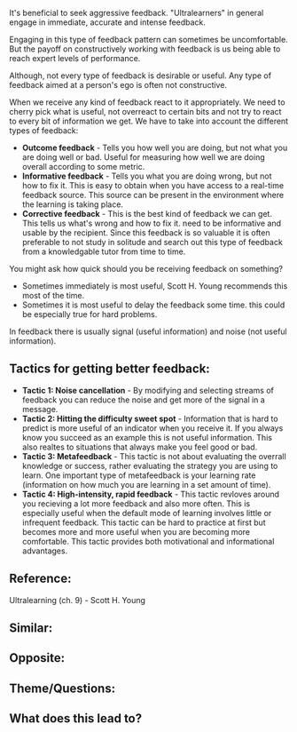 It's beneficial to seek aggressive feedback. "Ultralearners" in general engage in immediate, accurate and intense feedback.

Engaging in this type of feedback pattern can sometimes be uncomfortable. But the payoff on constructively working with feedback is us being able to reach expert levels of performance.

Although, not every type of feedback is desirable or useful. Any type of feedback aimed at a person's ego is often not constructive.

When we receive any kind of feedback react to it appropriately. We need to cherry pick what is useful, not overreact to certain bits and not try to react to every bit of information we get. We have to take into account the different types of feedback:

- **Outcome feedback** - Tells you how well you are doing, but not what you are doing well or bad. Useful for measuring how well we are doing overall according to some metric.
- **Informative feedback** - Tells you what you are doing wrong, but not how to fix it. This is easy to obtain when you have access to a real-time feedback source. This source can be present in the environment where the learning is taking place.
- **Corrective feedback** - This is the best kind of feedback we can get. This tells us what's wrong and how to fix it. need to be informative and usable by the recipient. Since this feedback is so valuable it is often preferable to not study in solitude and search out this type of feedback from a knowledgable tutor from time to time.

You might ask how quick should you be receiving feedback on something?
- Sometimes immediately is most useful, Scott H. Young recommends this most of the time.
- Sometimes it is most useful to delay the feedback some time. this could be especially true for hard problems.

In feedback there is usually signal (useful information) and noise (not useful information).

## Tactics for getting better feedback:

- **Tactic 1: Noise cancellation** - By modifying and selecting streams of feedback you can reduce the noise and get more of the signal in a message.
- **Tactic 2: Hitting the difficulty sweet spot** - Information that is hard to predict is more useful of an indicator when you receive it. If you always know you succeed as an example this is not useful information. This also realtes to situations that always make you feel good or bad.
- **Tactic 3: Metafeedback** - This tactic is not about evaluating the overrall knowledge or success, rather evaluating the strategy you are using to learn. One important type of metafeedback is your learning rate (information on how much you are learning in a set amount of time).
- **Tactic 4: High-intensity, rapid feedback** - This tactic revloves around you recieving a lot more feedback and also more often. This is especially useful when the default mode of learning involves little or infrequent feedback. This tactic can be hard to practice at first but becomes more and more useful when you are becoming more comfortable. This tactic provides both motivational and informational advantages.

## Reference:
Ultralearning (ch. 9) - Scott H. Young

## Similar:

## Opposite:

## Theme/Questions:

## What does this lead to?